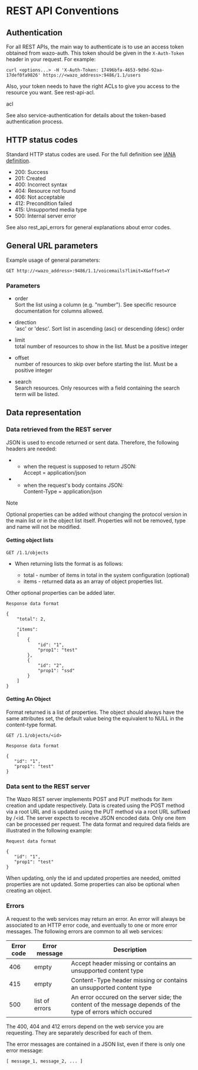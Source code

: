 # REST API Conventions

## Authentication

For all REST APIs, the main way to authenticate is to use an access
token obtained from <span data-role="ref">wazo-auth</span>. This token
should be given in the `X-Auth-Token` header in your request. For
example:

    curl <options...> -H 'X-Auth-Token: 17496bfa-4653-9d9d-92aa-17def0fa9826' https://<wazo_address>:9486/1.1/users

Also, your token needs to have the right ACLs to give you access to the
resource you want. See <span data-role="ref">rest-api-acl</span>.

<div class="toctree">

acl

</div>

See also <span data-role="ref">service-authentication</span> for details
about the token-based authentication process.

## HTTP status codes

Standard HTTP status codes are used. For the full definition see [IANA
definition](http://www.iana.org/assignments/http-status-codes/http-status-codes.xml).

  - 200: Success
  - 201: Created
  - 400: Incorrect syntax
  - 404: Resource not found
  - 406: Not acceptable
  - 412: Precondition failed
  - 415: Unsupported media type
  - 500: Internal server error

See also <span data-role="ref">rest\_api\_errors</span> for general
explanations about error codes.

## General URL parameters

Example usage of general parameters:

    GET http://<wazo_address>:9486/1.1/voicemails?limit=X&offset=Y

### Parameters

  - order  
    Sort the list using a column (e.g. "number"). See specific resource
    documentation for columns allowed.

  - direction  
    'asc' or 'desc'. Sort list in ascending (asc) or descending (desc)
    order

  - limit  
    total number of resources to show in the list. Must be a positive
    integer

  - offset  
    number of resources to skip over before starting the list. Must be a
    positive integer

  - search  
    Search resources. Only resources with a field containing the search
    term will be listed.

## Data representation

### Data retrieved from the REST server

JSON is used to encode returned or sent data. Therefore, the following
headers are needed:

  -   - when the request is supposed to return JSON:  
        Accept = application/json

  -   - when the request's body contains JSON:  
        Content-Type = application/json

<div class="note">

<div class="admonition-title">

Note

</div>

Optional properties can be added without changing the protocol version
in the main list or in the object list itself. Properties will not be
removed, type and name will not be modified.

</div>

#### Getting object lists

`GET /1.1/objects`

  - When returning lists the format is as follows:
    
      - total - number of items in total in the system configuration
        (optional)
      - items - returned data as an array of object properties list.

Other optional properties can be added later.

`Response data format`

``` sourceCode javascript
{
    "total": 2,

    "items":
    [
        {
            "id": "1",
            "prop1": "test"
        },
        {
            "id": "2",
            "prop1": "ssd"
        }
    ]
}
```

#### Getting An Object

Format returned is a list of properties. The object should always have
the same attributes set, the default value being the equivalent to NULL
in the content-type format.

`GET /1.1/objects/<id>`

`Response data format`

``` sourceCode javascript
{
   "id": "1",
   "prop1": "test"
}
```

### Data sent to the REST server

The Wazo REST server implements POST and PUT methods for item creation
and update respectively. Data is created using the POST method via a
root URL and is updated using the PUT method via a root URL suffixed by
/\<id. The server expects to receive JSON encoded data. Only one item
can be processed per request. The data format and required data fields
are illustrated in the following example:

`Request data format`

``` sourceCode javascript
{
   "id": "1",
   "prop1": "test"
}
```

When updating, only the id and updated properties are needed, omitted
properties are not updated. Some properties can also be optional when
creating an object.

### Errors

A request to the web services may return an error. An error will always
be associated to an HTTP error code, and eventually to one or more error
messages. The following errors are common to all web
services:

| Error code | Error message  | Description                                                                                                 |
| ---------- | -------------- | ----------------------------------------------------------------------------------------------------------- |
| 406        | empty          | Accept header missing or contains an unsupported content type                                               |
| 415        | empty          | Content-Type header missing or contains an unsupported content type                                         |
| 500        | list of errors | An error occured on the server side; the content of the message depends of the type of errors which occured |

The 400, 404 and 412 errors depend on the web service you are
requesting. They are separately described for each of them.

The error messages are contained in a JSON list, even if there is only
one error message:

``` sourceCode javascript
[ message_1, message_2, ... ]
```
